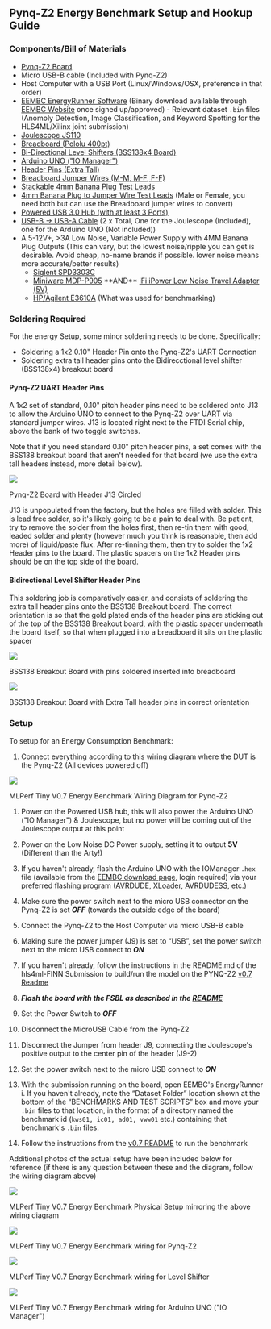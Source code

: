 ## Pynq-Z2 Energy Benchmark Setup and Hookup Guide

### Components/Bill of Materials

-   [Pynq-Z2 Board](https://www.newark.com/tul-corporation/1m1-m000127dva/tul-pynq-z2-advanced-kit-rohs/dp/69AC1753)
-   Micro USB-B cable (Included with Pynq-Z2)
-   Host Computer with a USB Port (Linux/Windows/OSX, preference in that order)
-    [EEMBC EnergyRunner Software](https://github.com/eembc/energyrunner) (Binary download available through [EEMBC Website](https://www.eembc.org/) once signed up/approved)
    -   Relevant dataset `.bin` files (Anomoly Detection, Image Classification, and Keyword Spotting for the HLS4ML/Xilinx joint submission)
-   [Joulescope JS110](https://www.digikey.com/en/products/detail/joulescope%C2%AE/JS110-K000-001/13686734)
-   [Breadboard (Pololu 400pt)](https://www.digikey.com/en/products/detail/pololu-corporation/351/11586984) 
-   [Bi-Directional Level Shifters (BSS138x4 Board)](https://www.digikey.com/en/products/detail/adafruit-industries-llc/757/4990756)
-   [Arduino UNO ("IO Manager")](https://www.digikey.com/en/products/detail/arduino/A000066/2784006)
-   [Header Pins (Extra Tall)](https://www.digikey.com/en/products/detail/samtec-inc/MTSW-110-09-S-S-330/8162605) 
-   [Breadboard Jumper Wires (M-M, M-F, F-F)](https://www.amazon.com/EDGELEC-Breadboard-Optional-Assorted-Multicolored/dp/B07GD2BWPY)
-   [Stackable 4mm Banana Plug Test Leads](https://www.amazon.com/Sumnacon-Stackable-Silicone-Multimeter-Electrical/dp/B07179VF5J/)
-   [4mm Banana Plug to Jumper Wire Test Leads](https://www.amazon.com/Goupchn-Stackable-Breadboard-Flexible-Electrical/dp/B08KZGPTLM?th=1) (Male or Female, you need both but can use the Breadboard jumper wires to convert)
-   [Powered USB 3.0 Hub (with at least 3 Ports)](https://www.digikey.com/en/products/detail/adafruit-industries-llc/757/4990756) 
-   [USB-B → USB-A Cable](https://www.amazon.com/StarTech-com-3-Feet-USB-Certified-Cable/dp/B001GTW5Z2) (2 x Total, One for the Joulescope (Included), one for the Arduino UNO (Not included))
-   A 5-12V+, >3A Low Noise, Variable Power Supply with 4MM Banana Plug Outputs (This can vary, but the lowest noise/ripple you can get is desirable. Avoid cheap, no-name brands if possible. lower noise means more accurate/better results)
    -   [Siglent SPD3303C](https://www.amazon.com/Siglent-Technologies-SPD3303C-Power-Supply/dp/B01HENYNZS)
    -   [Miniware MDP-P905](https://www.amazon.com/SainSmart-MDP-P905-Programmable-Adjustable-Regulator/dp/B07ZCJGP1V) \*\*AND\*\* [iFi iPower Low Noise Travel Adapter (5V)](https://www.amazon.com/iPower-Supply-International-Travel-Adapters/dp/B01LZD8SHJ)
    -   [HP/Agilent E3610A](https://www.bellnw.com/manufacturer/Agilent/E3610A.htm) (What was used for benchmarking)

### Soldering Required

For the energy Setup, some minor soldering needs to be done. Specifically:

-   Soldering a 1x2 0.10" Header Pin onto the Pynq-Z2's UART Connection
-   Soldering extra tall header pins onto the Bidirecctional level shifter (BSS138x4) breakout board

#### Pynq-Z2 UART Header Pins

A 1x2 set of standard, 0.10" pitch header pins need to be soldered onto J13 to allow the Arduino UNO to connect to the Pynq-Z2 over UART via standard jumper wires. J13 is located right next to the FTDI Serial chip, above the bank of two toggle switches.  
  
Note that if you need standard 0.10" pitch header pins, a set comes with the BSS138 breakout board that aren't needed for that board (we use the extra tall headers instead, more detail below). 

![](img/pynq-z2-large_j13_75.png)

Pynq-Z2 Board with Header J13 Circled

J13 is unpopulated from the factory, but the holes are filled with solder. This is lead free solder, so it's likely going to be a pain to deal with. Be patient, try to remove the solder from the holes first, then re-tin them with good, leaded solder and plenty (however much you think is reasonable, then add more) of liquid/paste flux. After re-tinning them, then try to solder the 1x2 Header pins to the board. The plastic spacers on the 1x2 Header pins should be on the top side of the board.

#### Bidirectional Level Shifter Header Pins

This soldering job is comparatively easier, and consists of soldering the extra tall header pins onto the BSS138 Breakout board. The correct orientation is so that the gold plated ends of the header pins are sticking out of the top of the BSS138 Breakout board, with the plastic spacer underneath the board itself, so that when plugged into a breadboard it sits on the plastic spacer 

![](img/img_20210607_140451.jpg)

BSS138 Breakout Board with pins soldered inserted into breadboard

![](img/img_20210607_133515.jpg)

BSS138 Breakout Board with Extra Tall header pins in correct orientation

### Setup

To setup for an Energy Consumption Benchmark:

1.  Connect everything according to this wiring diagram where the DUT is the Pynq-Z2 (All devices powered off)

![](img/hookup-js110-pynq.png)

MLPerf Tiny V0.7 Energy Benchmark Wiring Diagram for Pynq-Z2

1.  Power on the Powered USB hub, this will also power the Arduino UNO ("IO Manager") & Joulescope, but no power will be coming out of the Joulescope output at this point
2.  Power on the Low Noise DC Power supply, setting it to output **5V** (Different than the Arty!)
3.  If you haven't already, flash the Arduino UNO with the IOManager `.hex` file (available from the [EEMBC download page](https://www.eembc.org/download2/), login required) via your preferred flashing program ([AVRDUDE](https://www.nongnu.org/avrdude/), [XLoader](https://github.com/binaryupdates/xLoader), [AVRDUDESS](https://github.com/zkemble/AVRDUDESS), etc.)
4.  Make sure the power switch next to the micro USB connector on the Pynq-Z2 is set ***OFF*** (towards the outside edge of the board)
5.  Connect the Pynq-Z2 to the Host Computer via micro USB-B cable
6.  Making sure the power jumper (J9) is set to “USB”, set the power switch next to the micro USB connect to ***ON***
7.  If you haven't already, follow the instructions in the README.md of the hls4ml-FINN Submission to build/run the model on the PYNQ-Z2 [v0.7 Readme](README.md)
8.  ***_Flash the board with the FSBL as described in the [README](pynq_bootloader.md)_***
9.  Set the Power Switch to ***OFF***
10.  Disconnect the MicroUSB Cable from the Pynq-Z2
11.  Disconnect the Jumper from header J9, connecting the Joulescope's positive output to the center pin of the header (J9-2)
12.  Set the power switch next to the micro USB connect to ***ON***
13.  With the submission running on the board, open EEMBC's EnergyRunner </br>
    i. If you haven't already, note the “Dataset Folder” location shown at the bottom of the “BENCHMARKS AND TEST SCRIPTS” box and move your `.bin` files to that location, in the format of a directory named the benchmark id (`kws01, ic01, ad01, vww01` etc.) containing that benchmark's `.bin` files.
    
15.  Follow the instructions from the [v0.7 README](README.md) to run the benchmark  

Additional photos of the actual setup have been included below for reference (if there is any question between these and the diagram, follow the wiring diagram above)

![](img/full_energy_setup_pynq.jpg)

MLPerf Tiny V0.7 Energy Benchmark Physical Setup mirroring the above wiring diagram

![](img/pynqz2_tinymlpower_wiring.png)

MLPerf Tiny V0.7 Energy Benchmark wiring for Pynq-Z2

![](img/levelshifter_tinymlpower_wiring.png)

MLPerf Tiny V0.7 Energy Benchmark wiring for Level Shifter

![](img/arduino_tinymlpower_wiring.png)

MLPerf Tiny V0.7 Energy Benchmark wiring for Arduino UNO ("IO Manager")
